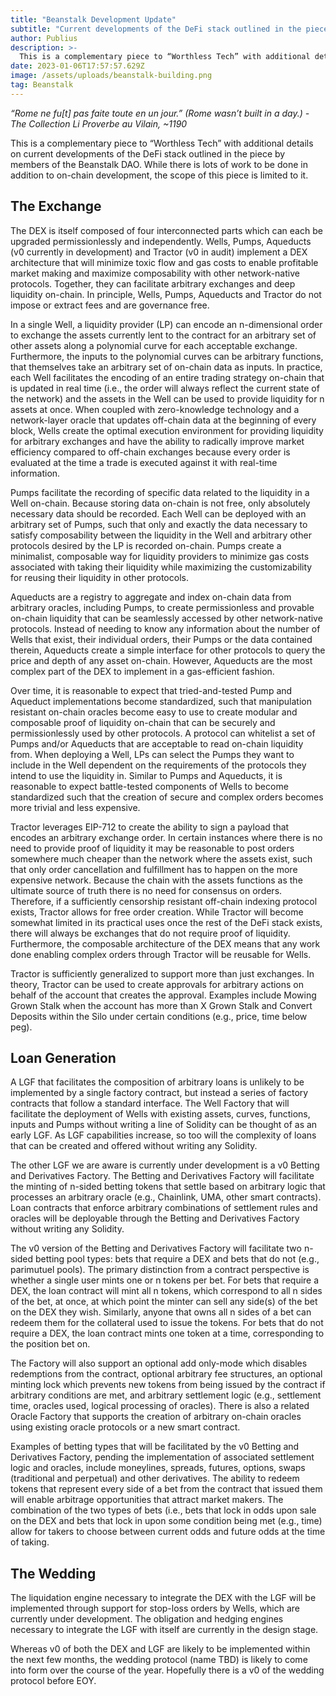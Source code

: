 ```yaml
---
title: "Beanstalk Development Update"
subtitle: "Current developments of the DeFi stack outlined in the piece by members of the Beanstalk DAO."
author: Publius
description: >-
  This is a complementary piece to “Worthless Tech” with additional details on current developments of the DeFi stack outlined in the piece by members of the Beanstalk DAO.
date: 2023-01-06T17:57:57.629Z
image: /assets/uploads/beanstalk-building.png
tag: Beanstalk
---
```


_“Rome ne fu[t] pas faite toute en un jour.” (Rome wasn’t built in a day.) - The Collection Li Proverbe au Vilain, ~1190_

This is a complementary piece to “Worthless Tech” with additional details on current developments of the DeFi stack outlined in the piece by members of the Beanstalk DAO. While there is lots of work to be done in addition to on-chain development, the scope of this piece is limited to it.

## The Exchange

The DEX is itself composed of four interconnected parts which can each be upgraded permissionlessly and independently. Wells, Pumps, Aqueducts (v0 currently in development) and Tractor (v0 in audit) implement a DEX architecture that will minimize toxic flow and gas costs to enable profitable market making and maximize composability with other network-native protocols. Together, they can facilitate arbitrary exchanges and deep liquidity on-chain. In principle, Wells, Pumps, Aqueducts and Tractor do not impose or extract fees and are governance free.

In a single Well, a liquidity provider (LP) can encode an n-dimensional order to exchange the assets currently lent to the contract for an arbitrary set of other assets along a polynomial curve for each acceptable exchange. Furthermore, the inputs to the polynomial curves can be arbitrary functions, that themselves take an arbitrary set of on-chain data as inputs. In practice, each Well facilitates the encoding of an entire trading strategy on-chain that is updated in real time (i.e., the order will always reflect the current state of the network) and the assets in the Well can be used to provide liquidity for n assets at once. When coupled with zero-knowledge technology and a network-layer oracle that updates off-chain data at the beginning of every block, Wells create the optimal execution environment for providing liquidity for arbitrary exchanges and have the ability to radically improve market efficiency compared to off-chain exchanges because every order is evaluated at the time a trade is executed against it with real-time information.  

Pumps facilitate the recording of specific data related to the liquidity in a Well on-chain. Because storing data on-chain is not free, only absolutely necessary data should be recorded. Each Well can be deployed with an arbitrary set of Pumps, such that only and exactly the data necessary to satisfy composability between the liquidity in the Well and arbitrary other protocols desired by the LP is recorded on-chain. Pumps create a minimalist, composable way for liquidity providers to minimize gas costs associated with taking their liquidity while maximizing the customizability for reusing their liquidity in other protocols.

Aqueducts are a registry to aggregate and index on-chain data from arbitrary oracles, including Pumps, to create permissionless and provable on-chain liquidity that can be seamlessly accessed by other network-native protocols. Instead of needing to know any information about the number of Wells that exist, their individual orders, their Pumps or the data contained therein, Aqueducts create a simple interface for other protocols to query the price and depth of any asset on-chain. However, Aqueducts are the most complex part of the DEX to implement in a gas-efficient fashion.

Over time, it is reasonable to expect that tried-and-tested Pump and Aqueduct implementations become standardized, such that manipulation resistant on-chain oracles become easy to use to create modular and composable proof of liquidity on-chain that can be securely and permissionlessly used by other protocols. A protocol can whitelist a set of Pumps and/or Aqueducts that are acceptable to read on-chain liquidity from. When deploying a Well, LPs can select the Pumps they want to include in the Well dependent on the requirements of the protocols they intend to use the liquidity in. Similar to Pumps and Aqueducts, it is reasonable to expect battle-tested components of Wells to become standardized such that the creation of secure and complex orders becomes more trivial and less expensive.                  

Tractor leverages EIP-712 to create the ability to sign a payload that encodes an arbitrary exchange order. In certain instances where there is no need to provide proof of liquidity it may be reasonable to post orders somewhere much cheaper than the network where the assets exist, such that only order cancellation and fulfillment has to happen on the more expensive network. Because the chain with the assets functions as the ultimate source of truth there is no need for consensus on orders. Therefore, if a sufficiently censorship resistant off-chain indexing protocol exists, Tractor allows for free order creation. While Tractor will become somewhat limited in its practical uses once the rest of the DeFi stack exists, there will always be exchanges that do not require proof of liquidity. Furthermore, the composable architecture of the DEX means that any work done enabling complex orders through Tractor will be reusable for Wells.

Tractor is sufficiently generalized to support more than just exchanges. In theory, Tractor can be used to create approvals for arbitrary actions on behalf of the account that creates the approval. Examples include Mowing Grown Stalk when the account has more than X Grown Stalk and Convert Deposits within the Silo under certain conditions (e.g., price, time below peg).

## Loan Generation

A LGF that facilitates the composition of arbitrary loans is unlikely to be implemented by a single factory contract, but instead a series of factory contracts that follow a standard interface. The Well Factory that will facilitate the deployment of Wells with existing assets, curves, functions, inputs and Pumps without writing a line of Solidity can be thought of as an early LGF. As LGF capabilities increase, so too will the complexity of loans that can be created and offered without writing any Solidity.

The other LGF we are aware is currently under development is a v0 Betting and Derivatives Factory. The Betting and Derivatives Factory will facilitate the minting of n-sided betting tokens that settle based on arbitrary logic that processes an arbitrary oracle (e.g., Chainlink, UMA, other smart contracts). Loan contracts that enforce arbitrary combinations of settlement rules and oracles will be deployable through the Betting and Derivatives Factory without writing any Solidity.

The v0 version of the Betting and Derivatives Factory will facilitate two n-sided betting pool types: bets that require a DEX and bets that do not (e.g., parimutuel pools). The primary distinction from a contract perspective is whether a single user mints one or n tokens per bet. For bets that require a DEX, the loan contract will mint all n tokens, which correspond to all n sides of the bet, at once, at which point the minter can sell any side(s) of the bet on the DEX they wish. Similarly, anyone that owns all n sides of a bet can redeem them for the collateral used to issue the tokens. For bets that do not require a DEX, the loan contract mints one token at a time, corresponding to the position bet on.

The Factory will also support an optional add only-mode which disables redemptions from the contract, optional arbitrary fee structures, an optional minting lock which prevents new tokens from being issued by the contract if arbitrary conditions are met, and arbitrary settlement logic (e.g., settlement time, oracles used, logical processing of oracles). There is also a related Oracle Factory that supports the creation of arbitrary on-chain oracles using existing oracle protocols or a new smart contract.

Examples of betting types that will be facilitated by the v0 Betting and Derivatives Factory, pending the implementation of associated settlement logic and oracles, include moneylines, spreads, futures, options, swaps (traditional and perpetual) and other derivatives. The ability to redeem tokens that represent every side of a bet from the contract that issued them will enable arbitrage opportunities that attract market makers. The combination of the two types of bets (i.e., bets that lock in odds upon sale on the DEX and bets that lock in upon some condition being met (e.g., time) allow for takers to choose between current odds and future odds at the time of taking.

## The Wedding

The liquidation engine necessary to integrate the DEX with the LGF will be implemented through support for stop-loss orders by Wells, which are currently under development. The obligation and hedging engines necessary to integrate the LGF with itself are currently in the design stage.

Whereas v0 of both the DEX and LGF are likely to be implemented within the next few months, the wedding protocol (name TBD) is likely to come into form over the course of the year. Hopefully there is a v0 of the wedding protocol before EOY.
